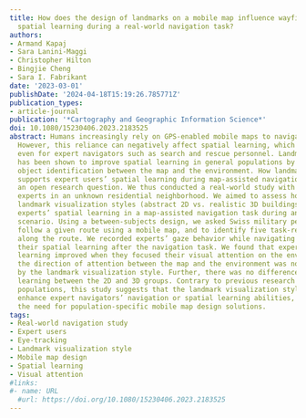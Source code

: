 ```yaml
---
title: How does the design of landmarks on a mobile map influence wayfinding experts’
  spatial learning during a real-world navigation task?
authors:
- Armand Kapaj
- Sara Lanini-Maggi
- Christopher Hilton
- Bingjie Cheng
- Sara I. Fabrikant
date: '2023-03-01'
publishDate: '2024-04-18T15:19:26.785771Z'
publication_types:
- article-journal
publication: '*Cartography and Geographic Information Science*'
doi: 10.1080/15230406.2023.2183525
abstract: Humans increasingly rely on GPS-enabled mobile maps to navigate novel environments.
  However, this reliance can negatively affect spatial learning, which can be detrimental
  even for expert navigators such as search and rescue personnel. Landmark visualization
  has been shown to improve spatial learning in general populations by facilitating
  object identification between the map and the environment. How landmark visualization
  supports expert users’ spatial learning during map-assisted navigation is still
  an open research question. We thus conducted a real-world study with wayfinding
  experts in an unknown residential neighborhood. We aimed to assess how two different
  landmark visualization styles (abstract 2D vs. realistic 3D buildings) would affect
  experts’ spatial learning in a map-assisted navigation task during an emergency
  scenario. Using a between-subjects design, we asked Swiss military personnel to
  follow a given route using a mobile map, and to identify five task-relevant landmarks
  along the route. We recorded experts’ gaze behavior while navigating and examined
  their spatial learning after the navigation task. We found that experts’ spatial
  learning improved when they focused their visual attention on the environment, but
  the direction of attention between the map and the environment was not affected
  by the landmark visualization style. Further, there was no difference in spatial
  learning between the 2D and 3D groups. Contrary to previous research with general
  populations, this study suggests that the landmark visualization style does not
  enhance expert navigators’ navigation or spatial learning abilities, thus highlighting
  the need for population-specific mobile map design solutions.
tags:
- Real-world navigation study
- Expert users
- Eye-tracking
- Landmark visualization style
- Mobile map design
- Spatial learning
- Visual attention
#links:
#- name: URL
  #url: https://doi.org/10.1080/15230406.2023.2183525
---
```

